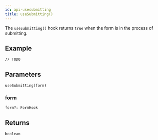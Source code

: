 ```yaml
---
id: api-usesubmitting
title: useSubmitting()
---
```


The `useSubmitting()` hook returns `true` when the form is in the process of submitting.

## Example

```tsx
// TODO
```

## Parameters
`useSubmitting(form)`

### form
`form?: FormHook`

## Returns
`boolean`

